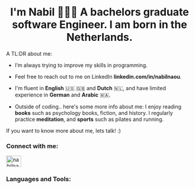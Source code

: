 <h1 align="center">I'm Nabil ‍👨🏻‍🦱 A bachelors graduate software Engineer. I am born in the Netherlands. </h1>

A TL:DR about me:
- I’m always trying to improve my skills in programming.

- Feel free to reach out to me on LinkedIn **linkedin.com/in/nabilnaou**.

- I'm fluent in **English** 🇺🇸 🇬🇧 and **Dutch** 🇳🇱, and have limited experience in **German** and **Arabic** 🇲🇦.

- Outside of coding.. here's some more info about me: I enjoy reading **books** such as psychology books, fiction, and history. I regularly practice **meditation**, and **sports** such as pilates and running.

If you want to know more about me, lets talk! :)

<h3 align="left">Connect with me:</h3>
<p align="left">
<a href="https://linkedin.com/in/nabilnaou" target="blank"><img align="center" src="https://raw.githubusercontent.com/rahuldkjain/github-profile-readme-generator/master/src/images/icons/Social/linked-in-alt.svg" alt="nabilnaou" height="30" width="40" /></a>
</p>

<h3 align="left">Languages and Tools:</h3>

